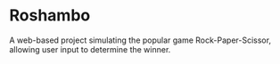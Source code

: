# Roshambo
A web-based project simulating the popular game Rock-Paper-Scissor, allowing user input to determine the winner.
